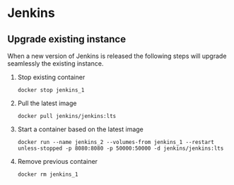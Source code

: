 # Jenkins

## Upgrade existing instance

When a new version of Jenkins is released the following steps will upgrade seamlessly the existing instance.

1. Stop existing container

    `docker stop jenkins_1`
2. Pull the latest image

    `docker pull jenkins/jenkins:lts`
3. Start a container based on the latest image

    `docker run --name jenkins_2 --volumes-from jenkins_1 --restart unless-stopped -p 8080:8080 -p 50000:50000 -d jenkins/jenkins:lts`
4. Remove previous container

    `docker rm jenkins_1`
